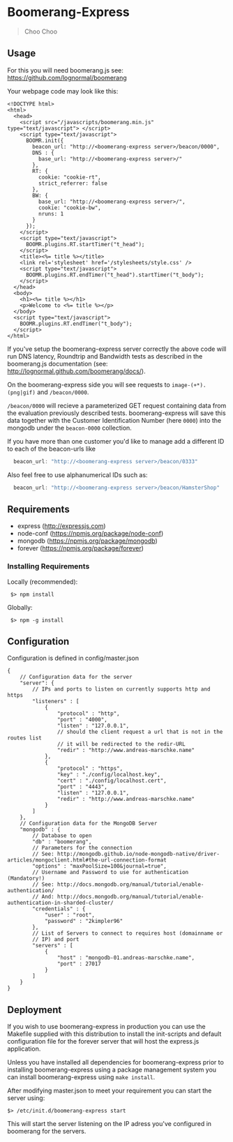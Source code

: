 # Boomerang-Express

> Choo Choo

## Usage

For this you will need boomerang.js see: https://github.com/lognormal/boomerang

Your webpage code may look like this: 
```
<!DOCTYPE html>
<html>
  <head>
    <script src="/javascripts/boomerang.min.js" type="text/javascript"> </script>
    <script type="text/javascript">
      BOOMR.init({
        beacon_url: "http://<boomerang-express server>/beacon/0000",      
        DNS : {
          base_url: "http://<boomerang-express server>/"
        }, 
        RT: {
          cookie: "cookie-rt", 
          strict_referrer: false
        },
        BW: {
          base_url: "http://<boomerang-express server>/",
          cookie: "cookie-bw",
          nruns: 1
        }
      });
    </script>
    <script type="text/javascript">
      BOOMR.plugins.RT.startTimer("t_head");
    </script>
    <title><%= title %></title>
    <link rel='stylesheet' href='/stylesheets/style.css' />
    <script type="text/javascript"> 
      BOOMR.plugins.RT.endTimer("t_head").startTimer("t_body");
    </script>
  </head>
  <body>
    <h1><%= title %></h1>
    <p>Welcome to <%= title %></p>
  </body>
  <script type="text/javascript"> 
    BOOMR.plugins.RT.endTimer("t_body");
  </script>
</html>
```

If you've setup the boomerang-express server correctly the above code
will run DNS latency, Roundtrip and Bandwidth tests as described in
the boomerang.js documentation (see: http://lognormal.github.com/boomerang/docs/).

On the boomerang-express side you will see requests to
`image-(+*).(png|gif)` and `/beacon/0000`.

`/beacon/0000` will recieve a parameterized GET request containing data
from the evaluation previously described tests. boomerang-express will
save this data together with the Customer Identification Number (here
`0000`) into the mongodb under the `beacon-0000` collection.

If you have more than one customer you'd like to manage add a
different ID to each of the beacon-urls like 

```js
  beacon_url: "http://<boomerang-express server>/beacon/0333"
```

Also feel free to use alphanumerical IDs such as:

```js
  beacon_url: "http://<boomerang-express server>/beacon/HamsterShop"
```

## Requirements

- express (http://expressjs.com)
- node-conf (https://npmjs.org/package/node-conf)
- mongodb (https://npmjs.org/package/mongodb)
- forever (https://npmjs.org/package/forever)

### Installing Requirements

Locally (recommended): 

```shell
 $> npm install 
```

Globally: 

```shell
 $> npm -g install
```

## Configuration

Configuration is defined in config/master.json

```
{
    // Configuration data for the server
    "server": {
	    // IPs and ports to listen on currently supports http and https
		"listeners" : [
	    	{
		    	"protocol" : "http",
		    	"port" : "4000",
		    	"listen" : "127.0.0.1",
				// should the client request a url that is not in the routes list
				// it will be redirected to the redir-URL
		    	"redir" : "http://www.andreas-marschke.name"  
	    	},
	    	{
		    	"protocol" : "https",
		    	"key" : "./config/localhost.key",
		    	"cert" : "./config/localhost.cert",
		    	"port" : "4443",
		    	"listen" : "127.0.0.1",
		    	"redir" : "http://www.andreas-marschke.name"
	    	}
		]
    },
	// Configuration data for the MongoDB Server
    "mongodb" : {
	    // Database to open
	    "db" : "boomerang",
		// Parameters for the connection 
		// See: http://mongodb.github.io/node-mongodb-native/driver-articles/mongoclient.html#the-url-connection-format
		"options" : "maxPoolSize=100&journal=true",
		// Username and Password to use for authentication (Mandatory!)
		// See:	http://docs.mongodb.org/manual/tutorial/enable-authentication/
		// And: http://docs.mongodb.org/manual/tutorial/enable-authentication-in-sharded-cluster/
		"credentials" : {
	    	"user" : "root",
	    	"password" : "2kimpler96"
		},
		// List of Servers to connect to requires host (domainname or
		// IP) and port
		"servers" : [
	    	{
				"host" : "mongodb-01.andreas-marschke.name",
				"port" : 27017
	    	}
		]
    }
}

```

## Deployment

If you wish to use boomerang-express in production you can use the
Makefile supplied with this distribution to install the init-scripts
and default configuration file for the forever server that will host
the express.js application. 

Unless you have installed all dependencies for boomerang-express prior
to installing boomerang-express using a package management system you
can install boomerang-express using `make install`. 

After modifying master.json to meet your requirement you can start the
server using:

```
$> /etc/init.d/boomerang-express start
```
This will start the server listening on the IP adress you've
configured in boomerang for the servers. 

